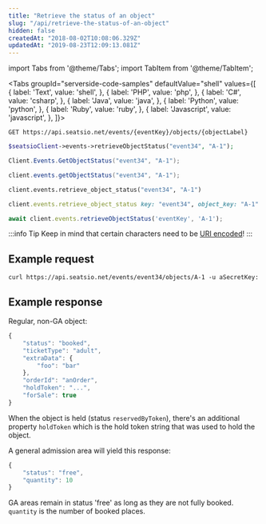 ```yaml
---
title: "Retrieve the status of an object"
slug: "/api/retrieve-the-status-of-an-object"
hidden: false
createdAt: "2018-08-02T10:08:06.329Z"
updatedAt: "2019-08-23T12:09:13.081Z"
---
```


import Tabs from '@theme/Tabs';
import TabItem from '@theme/TabItem';




<Tabs 
  groupId="serverside-code-samples"
  defaultValue="shell"
  values={[
{ label: 'Text', value: 'shell', },
{ label: 'PHP', value: 'php', },
{ label: 'C#', value: 'csharp', },
{ label: 'Java', value: 'java', },
{ label: 'Python', value: 'python', },
{ label: 'Ruby', value: 'ruby', },
{ label: 'Javascript', value: 'javascript', },
]}>
<TabItem value='shell'>

```shell
GET https://api.seatsio.net/events/{eventKey}/objects/{objectLabel}
```

</TabItem>
<TabItem value='php'>

```php
$seatsioClient->events->retrieveObjectStatus("event34", "A-1");
```

</TabItem>
<TabItem value='csharp'>

```csharp
Client.Events.GetObjectStatus("event34", "A-1");
```

</TabItem>
<TabItem value='java'>

```java
client.events.getObjectStatus("event34", "A-1");
```

</TabItem>
<TabItem value='python'>

```python
client.events.retrieve_object_status("event34", "A-1")
```

</TabItem>
<TabItem value='ruby'>

```ruby
client.events.retrieve_object_status key: "event34", object_key: "A-1"
```

</TabItem>
<TabItem value='javascript'>

```javascript
await client.events.retrieveObjectStatus('eventKey', 'A-1');
```

</TabItem>
</Tabs>





:::info Tip
Keep in mind that certain characters need to be [URI encoded](/docs/api/uri-encoding)!
:::



## Example request



```shell
curl https://api.seatsio.net/events/event34/objects/A-1 -u aSecretKey: 
```



## Example response

Regular, non-GA object:

```javascript
{
    "status": "booked",
    "ticketType": "adult",
    "extraData": {
        "foo": "bar"
    },
    "orderId": "anOrder",
    "holdToken": "...",
    "forSale": true
}

```

When the object is held (status `reservedByToken`), there's an additional property `holdToken` which is the hold token string that was used to hold the object.

A general admission area will yield this response: 


```javascript
{
    "status": "free",
    "quantity": 10
}
```

GA areas remain in status 'free' as long as they are not fully booked. `quantity` is the number of booked places.
